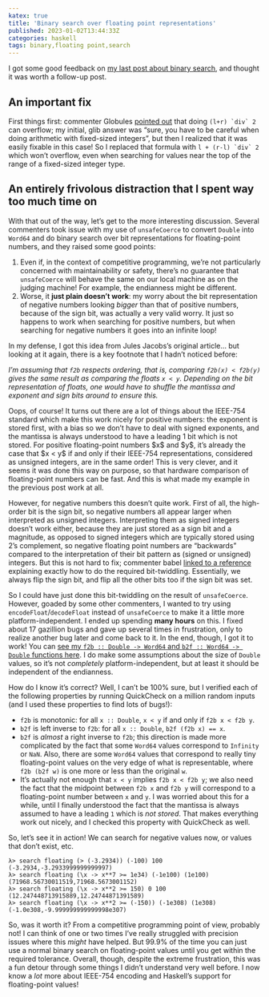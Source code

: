 ```yaml
---
katex: true
title: 'Binary search over floating point representations'
published: 2023-01-02T13:44:33Z
categories: haskell
tags: binary,floating point,search
---
```


<p>I got some good feedback on <a href="https://byorgey.wordpress.com/2023/01/01/competitive-programming-in-haskell-better-binary-search/">my last post about binary search</a>, and thought it was worth a follow-up post.</p>
<h2 id="an-important-fix">An important fix</h2>
<p>First things first: commenter Globules <a href="https://byorgey.wordpress.com/2023/01/01/competitive-programming-in-haskell-better-binary-search/#comment-40870">pointed out</a> that doing <code>(l+r) `div` 2</code> can overflow; my initial, glib answer was “sure, you have to be careful when doing arithmetic with fixed-sized integers”, but then I realized that it was easily fixable in this case! So I replaced that formula with <code>l + (r-l) `div` 2</code> which won’t overflow, even when searching for values near the top of the range of a fixed-sized integer type.</p>
<h2 id="an-entirely-frivolous-distraction-that-i-spent-way-too-much-time-on">An entirely frivolous distraction that I spent way too much time on</h2>
<p>With that out of the way, let’s get to the more interesting discussion. Several commenters took issue with my use of <code>unsafeCoerce</code> to convert <code>Double</code> into <code>Word64</code> and do binary search over bit representations for floating-point numbers, and they raised some good points:</p>
<ol type="1">
<li>Even if, in the context of competitive programming, we’re not particularly concerned with maintainability or safety, there’s no guarantee that <code>unsafeCoerce</code> will behave the same on our local machine as on the judging machine! For example, the endianness might be different.</li>
<li>Worse, it <strong>just plain doesn’t work</strong>: my worry about the bit representation of negative numbers looking <em>bigger</em> than that of positive numbers, because of the sign bit, was actually a very valid worry. It just so happens to work when searching for positive numbers, but when searching for negative numbers it goes into an infinite loop!</li>
</ol>
<p>In my defense, I got this idea from Jules Jacobs’s original article… but looking at it again, there is a key footnote that I hadn’t noticed before:</p>
<p><em>I’m assuming that <code>f2b</code> respects ordering, that is, comparing <code>f2b(x) &lt; f2b(y)</code> gives the same result as comparing the floats <code>x &lt; y</code>. Depending on the bit representation of floats, one would have to shuffle the mantissa and exponent and sign bits around to ensure this.</em></p>
<p>Oops, of course! It turns out there are a lot of things about the IEEE-754 standard which make this work nicely for positive numbers: the exponent is stored first, with a bias so we don’t have to deal with signed exponents, and the mantissa is always understood to have a leading 1 bit which is not stored. For positive floating-point numbers $x$ and $y$, it’s already the case that $x < y$ if and only if their IEEE-754 representations, considered as unsigned integers, are in the same order! This is very clever, and it seems it was done this way on purpose, so that hardware comparison of floating-point numbers can be fast. And this is what made my example in the previous post work at all.</p>
<p>However, for negative numbers this doesn’t quite work. First of all, the high-order bit is the sign bit, so negative numbers all appear larger when interpreted as unsigned integers. Interpreting them as signed integers doesn’t work either, because they are just stored as a sign bit and a magnitude, as opposed to signed integers which are typically stored using 2’s complement, so negative floating point numbers are “backwards” compared to the interpretation of their bit pattern as (signed or unsigned) integers. But this is not hard to fix; commenter babel <a href="https://byorgey.wordpress.com/2023/01/01/competitive-programming-in-haskell-better-binary-search/#comment-40882">linked to a reference</a> explaining exactly how to do the required bit-twiddling. Essentially, we always flip the sign bit, and flip all the other bits too if the sign bit was set.</p>
<p>So I could have just done this bit-twiddling on the result of <code>unsafeCoerce</code>. However, goaded by some other commenters, I wanted to try using <code>encodeFloat</code>/<code>decodeFloat</code> instead of <code>unsafeCoerce</code> to make it a little more platform-independent. I ended up spending <strong>many hours</strong> on this. I fixed about 17 gazillion bugs and gave up several times in frustration, only to realize another bug later and come back to it. In the end, though, I got it to work! You can <a href="https://github.com/byorgey/comprog-hs/blob/eeeda59ca0cf30fe458fe5cbaba72a9be0bf451d/BinarySearch.hs#L86">see my <code>f2b :: Double -&gt; Word64</code> and <code>b2f :: Word64 -&gt; Double</code> functions here</a>. I do make some assumptions about the size of <code>Double</code> values, so it’s not <em>completely</em> platform-independent, but at least it should be independent of the endianness.</p>
<p>How do I know it’s correct? Well, I can’t be 100% sure, but I verified each of the following properties by running QuickCheck on a million random inputs (and I used these properties to find lots of bugs!):</p>
<ul>
<li><code>f2b</code> is monotonic: for all <code>x :: Double</code>, <code>x &lt; y</code> if and only if <code>f2b x &lt; f2b y</code>.</li>
<li><code>b2f</code> is left inverse to <code>f2b</code>: for all <code>x :: Double</code>, <code>b2f (f2b x) == x</code>.</li>
<li><code>b2f</code> is <em>almost</em> a right inverse to <code>f2b</code>; this direction is made more complicated by the fact that some <code>Word64</code> values correspond to <code>Infinity</code> or <code>NaN</code>. Also, there are some <code>Word64</code> values that correspond to really tiny floating-point values on the very edge of what is representable, where <code>f2b (b2f w)</code> is one more or less than the original <code>w</code>.</li>
<li>It’s actually not enough that <code>x &lt; y</code> implies <code>f2b x &lt; f2b y</code>; we also need the fact that the midpoint between <code>f2b x</code> and <code>f2b y</code> will correspond to a floating-point number between <code>x</code> and <code>y</code>. I was worried about this for a while, until I finally understood the fact that the mantissa is always assumed to have a leading <code>1</code> which is <em>not stored</em>. That makes everything work out nicely, and I checked this property with QuickCheck as well.</li>
</ul>
<p>So, let’s see it in action! We can search for negative values now, or values that don’t exist, etc.</p>
<pre><code>λ&gt; search floating (&gt; (-3.2934)) (-100) 100
(-3.2934,-3.2933999999999997)
λ&gt; search floating (\x -&gt; x**7 &gt;= 1e34) (-1e100) (1e100)
(71968.56730011519,71968.5673001152)
λ&gt; search floating (\x -&gt; x**2 &gt;= 150) 0 100
(12.247448713915889,12.24744871391589)
λ&gt; search floating (\x -&gt; x**2 &gt;= (-150)) (-1e308) (1e308)
(-1.0e308,-9.999999999999998e307)</code></pre>
<p>So, was it worth it? From a competitive programming point of view, probably not! I can think of one or two times I’ve really struggled with precision issues where this <em>might</em> have helped. But 99.9% of the time you can just use a normal binary search on floating-point values until you get within the required tolerance. Overall, though, despite the extreme frustration, this was a fun detour through some things I didn’t understand very well before. I now know a <em>lot</em> more about IEEE-754 encoding and Haskell’s support for floating-point values!</p>

